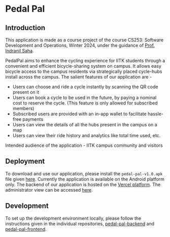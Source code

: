 # Pedal Pal 
## Introduction
This application is made as a course project of the course CS253: Software Development and Operations, Winter 2024, under the guidance of [Prof. Indranil Saha](https://www.cse.iitk.ac.in/users/isaha/). 

PedalPal aims to enhance the cycling experience for IITK students through a convenient and efficient bicycle-sharing system on campus. It allows easy bicycle access to the campus residents via strategically placed cycle-hubs install across the campus. The salient features of our application are - 
- Users can choose and ride a cycle instantly by scanning the QR code present on it
- Users can book a cycle to be used in the future, by paying a nominal cost to reserve the cycle. (This feature is only allowed for subscribed members)
- Subscribed users are provided with an in-app wallet to facilitate hassle-free payments
- Users can view the details of all the hubs present in the campus on a map
- Users can view their ride history and analytics like total time used, etc.

Intended audience of the application - IITK campus community and visitors

## Deployment
To download and use our application, please install the `pedal-pal-v1.0.apk` file given [here](https://drive.google.com/file/d/16vLAnBF8nHyhyBQPX3l_-YrZ74kDL6YB/view?usp=sharing). Currently the application is available on the Android platform only. The backend of our application is hosted on the [Vercel platform](vercel.com). The administrator view can be accessed [here](https://pedal-pal-backend.vercel.app/admin/).

## Development 
To set up the development environment locally, please follow the instructions given in the individual repositories, [pedal-pal-backend](https://github.com/Pedal-Pal-CS253/pedal-pal-backend/) and [pedal-pal-frontend](https://github.com/Pedal-Pal-CS253/pedal-pal-frontend/).
